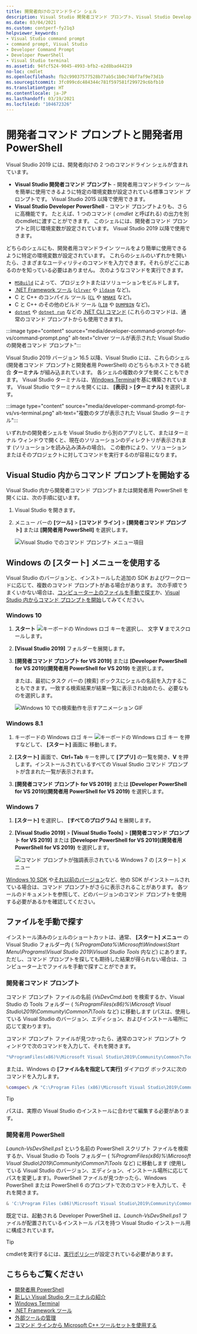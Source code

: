 ```yaml
---
title: 開発者向けのコマンドライン シェル
description: Visual Studio 開発者コマンド プロンプト、Visual Studio Developer PowerShell、および Visual Studio ターミナルを見つけて使用する方法について説明します。これにより、.NET および C++ ツールをより簡単に使用できるようになります。
ms.date: 03/04/2021
ms.custom: contperf-fy21q3
helpviewer_keywords:
- Visual Studio command prompt
- command prompt, Visual Studio
- Developer Command Prompt
- Developer PowerShell
- Visual Studio terminal
ms.assetid: 94fcf524-9045-4993-bfb2-e2d8bad44219
no-loc: cmdlet
ms.openlocfilehash: fb2c99037577528b77ab5c1b0c74bf7af9e73d1b
ms.sourcegitcommit: 3fc099cdc484344c781f597581f299729c6bfb10
ms.translationtype: HT
ms.contentlocale: ja-JP
ms.lasthandoff: 03/19/2021
ms.locfileid: "104672326"
---
```

# <a name="developer-command-prompt-and-developer-powershell"></a>開発者コマンド プロンプトと開発者用 PowerShell

Visual Studio 2019 には、開発者向けの 2 つのコマンドライン シェルが含まれています。

- **Visual Studio 開発者コマンド プロンプト** - 開発者用コマンドライン ツールを簡単に使用できるように特定の環境変数が設定されている標準コマンド プロンプトです。 Visual Studio 2015 以降で使用できます。
- **Visual Studio Developer PowerShell** - コマンド プロンプトよりも、さらに高機能です。 たとえば、1 つのコマンド ( *cmdlet* と呼ばれる) の出力を別のcmdletに渡すことができます。 このシェルには、開発者コマンド プロンプトと同じ環境変数が設定されています。 Visual Studio 2019 以降で使用できます。

どちらのシェルにも、開発者用コマンドライン ツールをより簡単に使用できるように特定の環境変数が設定されています。 これらのシェルのいずれかを開いたら、さまざまなユーティリティのコマンドを入力できます。それらがどこにあるのかを知っている必要はありません。 次のようなコマンドを実行できます。

- [`MSBuild`](../../msbuild/msbuild-command-line-reference.md) によって、プロジェクトまたはソリューションをビルドします。
- [.NET Framework ツール](/dotnet/framework/tools/index) ([`clrver`](/dotnet/framework/tools/clrver-exe-clr-version-tool) や [`ildasm`](/dotnet/framework/tools/ildasm-exe-il-disassembler) など)。
- C と C++ のコンパイル ツール ([`CL`](/cpp/build/reference/compiler-command-line-syntax) や [`NMAKE`](/cpp/build/reference/running-nmake) など)。
- C と C++ のその他のビルド ツール ([`LIB`](/cpp/build/reference/lib-reference) や [`DUMPBIN`](/cpp/build/reference/dumpbin-reference) など)。
- [`dotnet`](/dotnet/core/tools/dotnet) や [`dotnet run`](/dotnet/core/tools/dotnet-run) などの [.NET CLI コマンド](/dotnet/core/tools/index) (これらのコマンドは、通常のコマンド プロンプトからも使用できます)。

:::image type="content" source="media/developer-command-prompt-for-vs/command-prompt.png" alt-text="clrver ツールが表示された Visual Studio の開発者コマンド プロンプト":::

Visual Studio 2019 バージョン 16.5 以降、Visual Studio には、これらのシェル (開発者コマンド プロンプトと開発者用 PowerShell) のどちらもホストできる統合 **ターミナル** が組み込まれています。 各シェルの複数のタブを開くこともできます。 Visual Studio ターミナルは、[Windows Terminal](/windows/terminal/)を基に構築されています。 Visual Studio でターミナルを開くには、 **[表示]**  >  **[ターミナル]** を選択します。

:::image type="content" source="media/developer-command-prompt-for-vs/vs-terminal.png" alt-text="複数のタブが表示された Visual Studio ターミナル":::

いずれかの開発者シェルを Visual Studio から別のアプリとして、またはターミナル ウィンドウで開くと、現在のソリューションのディレクトリが表示されます (ソリューションを読み込み済みの場合)。 この動作により、ソリューションまたはそのプロジェクトに対してコマンドを実行するのが容易になります。

## <a name="start-the-shell-from-inside-visual-studio"></a>Visual Studio 内からコマンド プロンプトを開始する

Visual Studio 内から開発者コマンド プロンプトまたは開発者用 PowerShell を開くには、次の手順に従います。

1. Visual Studio を開きます。

1. メニュー バーの **[ツール]**  >  **[コマンド ライン]**  >  **[開発者コマンド プロンプト]** または **[開発者用 PowerShell]** を選択します。

   ![Visual Studio でのコマンド プロンプト メニュー項目](./media/developer-command-prompt-for-vs/vs-menu.png)

## <a name="use-the-windows-start-menu"></a>Windows の [スタート] メニューを使用する

Visual Studio のバージョンと、インストールした追加の SDK およびワークロードに応じて、複数のコマンド プロンプトがある場合があります。 次の手順でうまくいかない場合は、[コンピューター上のファイルを手動で探す](#manually-locate-the-file)か、[Visual Studio 内からコマンド プロンプトを開始](#start-the-shell-from-inside-visual-studio)してみてください。

### <a name="windows-10"></a>Windows 10

1. **スタート** ![キーボードの Windows ロゴ キー](./media/developer-command-prompt-for-vs/windows-logo-key-graphic.png)を選択し、 文字 **V** までスクロールします。

1. **[Visual Studio 2019]** フォルダーを展開します。

1. **[開発者コマンド プロンプト for VS 2019]** または **[Developer PowerShell for VS 2019]\(開発者用 PowerShell for VS 2019\)** を選択します。

   または、最初にタスク バーの [検索] ボックスにシェルの名前を入力することもできます。一致する検索結果が結果一覧に表示され始めたら、必要なものを選択します。

   ![Windows 10 での検索動作を示すアニメーション GIF](./media/developer-command-prompt-for-vs/windows-10-search.gif)

### <a name="windows-81"></a>Windows 8.1

1. キーボードの Windows ロゴ キー ![キーボードの Windows ロゴ キー](./media/developer-command-prompt-for-vs/windows-logo-key-graphic.png) を押すなどして、 **[スタート]** 画面に 移動します。

1. **[スタート]** 画面で、**Ctrl**+**Tab** キーを押して **[アプリ]** の一覧を開き、**V** を押します。インストールされているすべての Visual Studio コマンド プロンプトが含まれた一覧が表示されます。

1. **[開発者コマンド プロンプト for VS 2019]** または **[Developer PowerShell for VS 2019]\(開発者用 PowerShell for VS 2019\)** を選択します。

### <a name="windows-7"></a>Windows 7

1. **[スタート]** を選択し、 **[すべてのプログラム]** を展開します。

1. **[Visual Studio 2019]**  >  **[Visual Studio Tools]**  >  **[開発者コマンド プロンプト for VS 2019]** または **[Developer PowerShell for VS 2019]\(開発者用 PowerShell for VS 2019\)** を選択します。

   ![コマンド プロンプトが強調表示されている Windows 7 の [スタート] メニュー](./media/developer-command-prompt-for-vs/windows-7-menu.png)

[Windows 10 SDK](https://developer.microsoft.com/windows/downloads/windows-10-sdk) や[それ以前のバージョン](https://developer.microsoft.com/windows/downloads/sdk-archive)など、他の SDK がインストールされている場合は、コマンド プロンプトがさらに表示されることがあります。 各ツールのドキュメントを参照して、どのバージョンのコマンド プロンプトを使用する必要があるかを確認してください。

## <a name="manually-locate-the-file"></a>ファイルを手動で探す

インストール済みのシェルのショートカットは、通常、 **[スタート] メニュー** の Visual Studio フォルダー内 ( *%ProgramData%\Microsoft\Windows\Start Menu\Programs\Visual Studio 2019\Visual Studio Tools* 内など) にあります。 ただし、コマンド プロンプトを探しても期待した結果が得られない場合は、コンピューター上でファイルを手動で探すことができます。

### <a name="developer-command-prompt"></a>開発者コマンド プロンプト

コマンド プロンプト ファイルの名前 (*VsDevCmd.bat*) を検索するか、Visual Studio の Tools フォルダー ( *%ProgramFiles(x86)%\Microsoft Visual Studio\2019\Community\Common7\Tools* など) に移動します (パスは、使用している Visual Studio のバージョン、エディション、およびインストール場所に応じて変わります)。

コマンド プロンプト ファイルが見つかったら、通常のコマンド プロンプト ウィンドウで次のコマンドを入力して、それを開きます。

```cmd
"%ProgramFiles(x86)%\Microsoft Visual Studio\2019\Community\Common7\Tools\VsDevCmd.bat"
```

または、Windows の **[ファイル名を指定して実行]** ダイアログ ボックスに次のコマンドを入力します。

```cmd
%comspec% /k "C:\Program Files (x86)\Microsoft Visual Studio\2019\Community\Common7\Tools\VsDevCmd.bat"
```

> [!TIP]
> パスは、実際の Visual Studio のインストールに合わせて編集する必要があります。

### <a name="developer-powershell"></a>開発者用 PowerShell

*Launch-VsDevShell.ps1* という名前の PowerShell スクリプト ファイルを検索するか、Visual Studio の Tools フォルダー ( *%ProgramFiles(x86)%\Microsoft Visual Studio\2019\Community\Common7\Tools* など) に移動します (使用している Visual Studio のバージョン、エディション、インストール場所に応じてパスを変更します)。PowerShell ファイルが見つかったら、Windows PowerShell または PowerShell 6 のプロンプトで次のコマンドを入力して、それを開きます。

```powershell
& 'C:\Program Files (x86)\Microsoft Visual Studio\2019\Community\Common7\Tools\Launch-VsDevShell.ps1'
```

既定では、起動される Developer PowerShell は、*Launch-VsDevShell.ps1* ファイルが配置されているインストール パスを持つ Visual Studio インストール用に構成されています。

> [!TIP]
> cmdletを実行するには、[実行ポリシー](/powershell/module/microsoft.powershell.core/about/about_execution_policies)が設定されている必要があります。

## <a name="see-also"></a>こちらもご覧ください

- [開発者用 PowerShell](https://devblogs.microsoft.com/visualstudio/the-powershell-you-know-and-love-now-with-a-side-of-visual-studio/)
- [新しい Visual Studio ターミナルの紹介](https://devblogs.microsoft.com/visualstudio/say-hello-to-the-new-visual-studio-terminal/)
- [Windows Terminal](/windows/terminal/)
- [.NET Framework ツール](/dotnet/framework/tools/index)
- [外部ツールの管理](../managing-external-tools.md)
- [コマンド ラインから Microsoft C++ ツールセットを使用する](/cpp/build/building-on-the-command-line)
